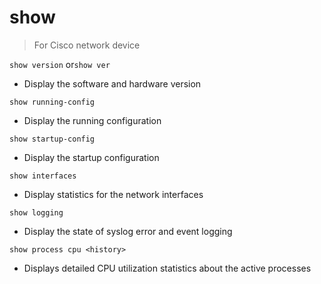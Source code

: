 # show

> For Cisco network device


`show version`   or`show ver`

- Display the software and hardware version

`show running-config`

- Display the running configuration

`show startup-config`

- Display the startup configuration

`show interfaces`

- Display statistics for the network interfaces

`show logging`

- Display the state of syslog error and event logging

`show process cpu <history>`

- Displays detailed CPU utilization statistics about the active processes
